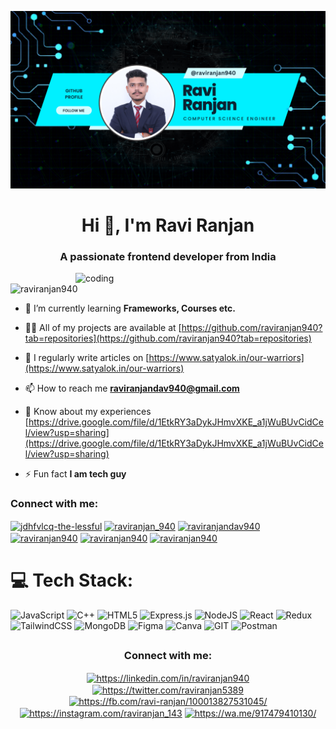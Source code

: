 ![logo](https://github.com/raviranjan940/raviranjan940/blob/main/github-banner.png)
<h1 align="center">Hi 👋, I'm Ravi Ranjan</h1>
<h3 align="center">A passionate frontend developer from India</h3>

<img align="right" alt="coding" width="400" src="https://camo.githubusercontent.com/c1dcb74cc1c1835b1d716f5051499a2814c683c806b15f04b0eba492863703e9/68747470733a2f2f63646e2e6472696262626c652e636f6d2f75736572732f3733303730332f73637265656e73686f74732f363538313234332f6176656e746f2e676966">

<p align="left"> <img src="https://komarev.com/ghpvc/?username=raviranjan940&label=Profile%20views&color=0e75b6&style=flat" alt="raviranjan940" /> </p>

- 🌱 I’m currently learning **Frameworks, Courses etc.**

- 👨‍💻 All of my projects are available at [https://github.com/raviranjan940?tab=repositories](https://github.com/raviranjan940?tab=repositories)

- 📝 I regularly write articles on [https://www.satyalok.in/our-warriors](https://www.satyalok.in/our-warriors)

- 📫 How to reach me **raviranjandav940@gmail.com**

- 📄 Know about my experiences [https://drive.google.com/file/d/1EtkRY3aDykJHmvXKE_a1jWuBUvCidCel/view?usp=sharing](https://drive.google.com/file/d/1EtkRY3aDykJHmvXKE_a1jWuBUvCidCel/view?usp=sharing)

- ⚡ Fun fact **I am tech guy**

<h3 align="left">Connect with me:</h3>
<p align="left">
<a href="https://codepen.io/jdhfvlcq-the-lessful" target="blank"><img align="center" src="https://raw.githubusercontent.com/rahuldkjain/github-profile-readme-generator/master/src/images/icons/Social/codepen.svg" alt="jdhfvlcq-the-lessful" height="30" width="40" /></a>
<a href="https://www.codechef.com/users/raviranjan_940" target="blank"><img align="center" src="https://cdn.jsdelivr.net/npm/simple-icons@3.1.0/icons/codechef.svg" alt="raviranjan_940" height="30" width="40" /></a>
<a href="https://www.hackerrank.com/raviranjandav940" target="blank"><img align="center" src="https://raw.githubusercontent.com/rahuldkjain/github-profile-readme-generator/master/src/images/icons/Social/hackerrank.svg" alt="raviranjandav940" height="30" width="40" /></a>
<a href="https://www.leetcode.com/raviranjan940" target="blank"><img align="center" src="https://raw.githubusercontent.com/rahuldkjain/github-profile-readme-generator/master/src/images/icons/Social/leet-code.svg" alt="raviranjan940" height="30" width="40" /></a>
<a href="https://auth.geeksforgeeks.org/user/raviranjan940" target="blank"><img align="center" src="https://raw.githubusercontent.com/rahuldkjain/github-profile-readme-generator/master/src/images/icons/Social/geeks-for-geeks.svg" alt="raviranjan940" height="30" width="40" /></a>
<a href="https://discord.gg/raviranjan940" target="blank"><img align="center" src="https://raw.githubusercontent.com/rahuldkjain/github-profile-readme-generator/master/src/images/icons/Social/discord.svg" alt="raviranjan940" height="30" width="40" /></a>
</p>

# 💻 Tech Stack:
![JavaScript](https://img.shields.io/badge/javascript-%23323330.svg?style=for-the-badge&logo=javascript&logoColor=%23F7DF1E) ![C++](https://img.shields.io/badge/C++-%23E34F26.svg?style=for-the-badge&logo=C++&logoColor=blue) ![HTML5](https://img.shields.io/badge/html5-%23E34F26.svg?style=for-the-badge&logo=html5&logoColor=white)  ![Express.js](https://img.shields.io/badge/express.js-%23404d59.svg?style=for-the-badge&logo=express&logoColor=%2361DAFB)  ![NodeJS](https://img.shields.io/badge/node.js-6DA55F?style=for-the-badge&logo=node.js&logoColor=white)  ![React](https://img.shields.io/badge/react-%2320232a.svg?style=for-the-badge&logo=react&logoColor=%2361DAFB)  ![Redux](https://img.shields.io/badge/redux-%23593d88.svg?style=for-the-badge&logo=redux&logoColor=white) ![TailwindCSS](https://img.shields.io/badge/tailwindcss-%2338B2AC.svg?style=for-the-badge&logo=tailwind-css&logoColor=white) ![MongoDB](https://img.shields.io/badge/MongoDB-%234ea94b.svg?style=for-the-badge&logo=mongodb&logoColor=white)  ![Figma](https://img.shields.io/badge/figma-%23F24E1E.svg?style=for-the-badge&logo=figma&logoColor=white) ![Canva](https://img.shields.io/badge/Canva-%2300C4CC.svg?style=for-the-badge&logo=Canva&logoColor=white)  ![GIT](https://img.shields.io/badge/Git-fc6d26?style=for-the-badge&logo=git&logoColor=white) ![Postman](https://img.shields.io/badge/Postman-FF6C37?style=for-the-badge&logo=postman&logoColor=white)

##
<h3 align="center">Connect with me:</h3>
<p align="center">
<a href="https://linkedin.com/in/raviranjan940" target="blank"><img align="center" src="https://cdn1.iconfinder.com/data/icons/social-media-circle-7/512/Circled_Linkedin_svg-256.png" height="50" width="50" alt="https://linkedin.com/in/raviranjan940" /></a>
<a href="https://twitter.com/raviranjan5389" target="blank"><img align="center" src="https://cdn2.iconfinder.com/data/icons/threads-by-instagram/24/x-logo-twitter-new-brand-contained-256.png" height="50" width="50" alt="https://twitter.com/raviranjan5389" /></a>
<a href="https://fb.com/ravi-ranjan/100013827531045/" target="blank"><img align="center" src="https://cdn3.iconfinder.com/data/icons/social-media-black-white-2/512/BW_Facebook_glyph_svg-256.png" height="50" width="50" alt="https://fb.com/ravi-ranjan/100013827531045/" /></a>
<a href="https://instagram.com/raviranjan_143" target="blank"><img align="center" src="https://cdn4.iconfinder.com/data/icons/picons-social/57/38-instagram-3-128.png" height="50" width="50" alt="https://instagram.com/raviranjan_143" /></a>
<a href="https://wa.me/917479410130/" target="blank"><img align="center" src="https://cdn4.iconfinder.com/data/icons/miu-black-social-2/60/whatsapp-256.png" height="50" width="50" alt="https://wa.me/917479410130/" /></a>
</p>

##


